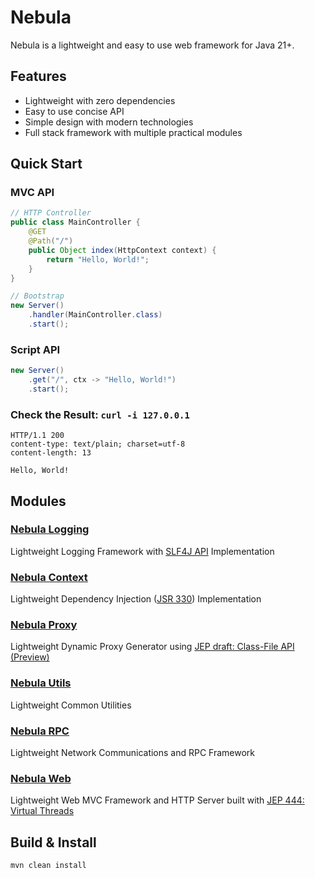 Nebula
======

Nebula is a lightweight and easy to use web framework for Java 21+.


Features
--------

* Lightweight with zero dependencies
* Easy to use concise API
* Simple design with modern technologies
* Full stack framework with multiple practical modules


Quick Start
-----------

### MVC API
```java
// HTTP Controller
public class MainController {
	@GET
	@Path("/")
	public Object index(HttpContext context) {
		return "Hello, World!";
	}
}

// Bootstrap
new Server()
	.handler(MainController.class)
	.start();
```

### Script API
```java
new Server()
	.get("/", ctx -> "Hello, World!")
	.start();
```

### Check the Result: `curl -i 127.0.0.1`
```
HTTP/1.1 200
content-type: text/plain; charset=utf-8
content-length: 13

Hello, World!
```


Modules
-------

### [Nebula Logging](nebula-logging)
Lightweight Logging Framework with [SLF4J API](https://www.slf4j.org) Implementation

### [Nebula Context](nebula-context)
Lightweight Dependency Injection ([JSR 330](https://www.jcp.org/en/jsr/detail?id=330)) Implementation

### [Nebula Proxy](nebula-proxy)
Lightweight Dynamic Proxy Generator using [JEP draft: Class-File API (Preview)](https://openjdk.org/jeps/8280389)

### [Nebula Utils](nebula-utils)
Lightweight Common Utilities

### [Nebula RPC](nebula-rpc)
Lightweight Network Communications and RPC Framework

### [Nebula Web](nebula-web)
Lightweight Web MVC Framework and HTTP Server built with [JEP 444: Virtual Threads](https://openjdk.org/jeps/444)


Build & Install
---------------

```
mvn clean install
```
